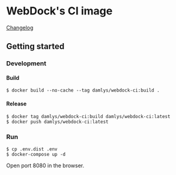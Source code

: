 WebDock's CI image
========================

[Changelog](CHANGELOG.md)

## Getting started

### Development

#### Build

```
$ docker build --no-cache --tag damlys/webdock-ci:build .
```

#### Release

```
$ docker tag damlys/webdock-ci:build damlys/webdock-ci:latest
$ docker push damlys/webdock-ci:latest
```

### Run

```
$ cp .env.dist .env
$ docker-compose up -d
```

Open port 8080 in the browser.
